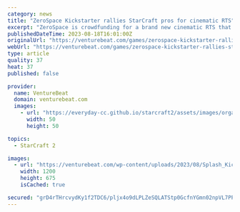 ```yaml
---
category: news
title: "ZeroSpace Kickstarter rallies StarCraft pros for cinematic RTS"
excerpt: "ZeroSpace is crowdfunding for a brand new cinematic RTS that brings together some of StarCraft II's prominent pro players and creators."
publishedDateTime: 2023-08-18T16:01:00Z
originalUrl: "https://venturebeat.com/games/zerospace-kickstarter-rallies-starcraft-pros-for-cinematic-rts/"
webUrl: "https://venturebeat.com/games/zerospace-kickstarter-rallies-starcraft-pros-for-cinematic-rts/"
type: article
quality: 37
heat: 37
published: false

provider:
  name: VentureBeat
  domain: venturebeat.com
  images:
    - url: "https://everyday-cc.github.io/starcraft2/assets/images/organizations/venturebeat.com-50x50.jpg"
      width: 50
      height: 50

topics:
  - StarCraft 2

images:
  - url: "https://venturebeat.com/wp-content/uploads/2023/08/Splash_Kickstarter.png?w=1200&strip=all"
    width: 1200
    height: 675
    isCached: true

secured: "grD4rTHrcvydKy1f2TDC6/pljx4o9dLPLZeSQLATStp0GcfnYGmn02npVL7PPk53k8elH7pDdSvTfNLfS8i6uXykFC3Z0nnpyJ80/+GcRHGqCP/Id1lKLLZahRD6SmstlaiSAhp9Z0YOqnHxhHcTbcU5z4JTHy1hKPUKeoiH09AekxXOeItscGm6DftB0rI8aXs333QykPaot2cIGEoQyRuRc4Tf/iAmj4Y40PALObAVGM0iDq0x3GcFgW9z9GcaTdyc3G9SOxgxUxxItMhBwEENy73uru3+49/KH3l2bjC7WUECuTtO5C7isJNusOyPw2W1N/qqqsq09we4tFWevbngsSo69DOW4Xp8rL9a5vc=;ttloa+ApKovR6exZgp3UxA=="
---
```


